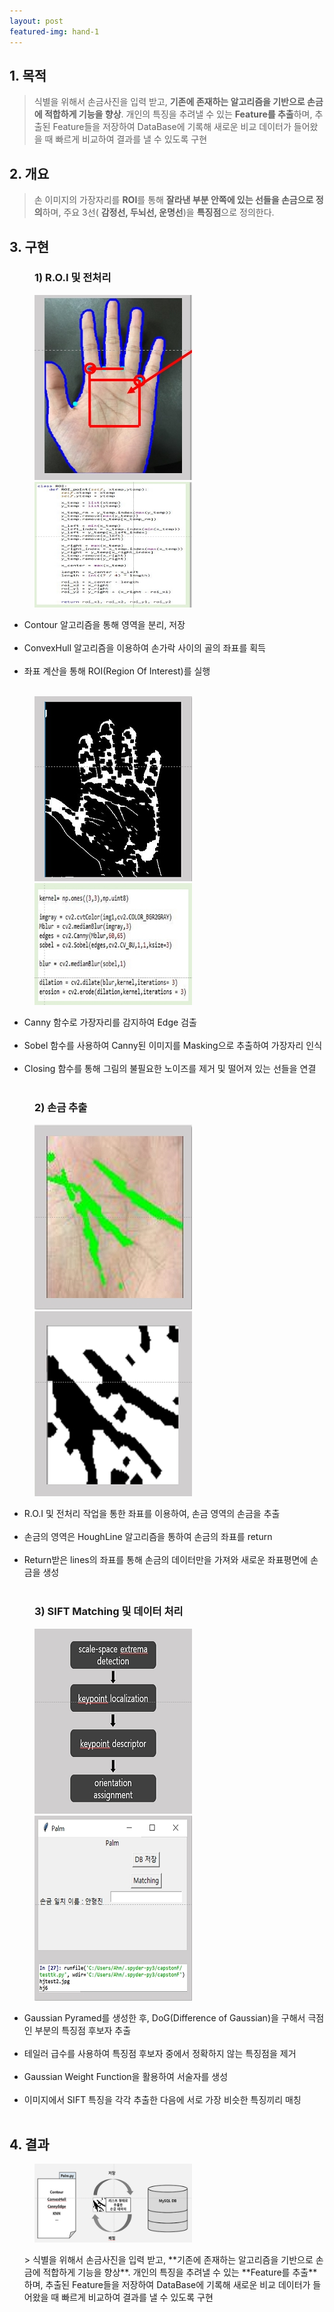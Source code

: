 ```yaml
---
layout: post
featured-img: hand-1
---
```


## 1. 목적 

> 식별을 위해서 손금사진을 입력 받고, **기존에 존재하는 알고리즘을 기반으로 손금에 적합하게 기능을 향상**. 개인의 특징을 추려낼 수 있는 **Feature를 추출**하며, 추출된 Feature들을 저장하여 DataBase에 기록해 새로운 비교 데이터가 들어왔을 때 빠르게 비교하여 결과를 낼 수 있도록 구현

## 2. 개요
>손 이미지의 가장자리를 **ROI**를 통해 **잘라낸 부분 안쪽에 있는 선들을 손금으로 정의**하며, 주요 3선( **감정선, 두뇌선, 운명선**)을 **특징점**으로 정의한다.
<div>
<h2>3. 구현</h2>
<h3 style="margin-left: 40px;">1) R.O.I 및 전처리</h3>
    <div>
    <img src="/assets/img/posts/hand-sub1.jpg"  width="50%" height="50%" style="margin-left: 40px; "/>
    <img src="/assets/img/posts/hand-sub1-1.jpg"  width="50%" height="50%" style="margin-left: 40px; "/>
     <ul>
      <li>Contour 알고리즘을 통해 영역을 분리, 저장</li>
      <br>
      <li>ConvexHull 알고리즘을 이용하여 손가락 사이의 골의  좌표를 획득</li>
      <br>
      <li>좌표 계산을 통해 ROI(Region Of Interest)를 실행</li>
      <br>
    </ul>
   </div>
   <div>
    <img src="/assets/img/posts/hand-sub2.jpg"  width="50%" height="50%" style="margin-left: 40px; "/>
    <img src="/assets/img/posts/hand-sub1-2.jpg"  width="50%" height="50%" style="margin-left: 40px; "/>
      <ul >
      <li>Canny 함수로 가장자리를 감지하여 Edge 검출</li>
      <br>
      <li>Sobel 함수를 사용하여 Canny된 이미지를 Masking으로 추출하여 가장자리 인식 </li>
      <br>
      <li>Closing 함수를 통해 그림의 불필요한 노이즈를 제거 및 떨어져 있는 선들을 연결</li>
      <br>
    </ul>
   </div>

<h3 style="margin-left: 40px;">2) 손금 추출</h3>
  <div>
    <img src="/assets/img/posts/hand-sub4.jpg"  width="50%" height="50%" style="margin-left: 40px; "/>
    <img src="/assets/img/posts/hand-sub3.jpg"  width="50%" height="50%" style="margin-left: 40px; "/>
      <ul >
      <li>R.O.I 및 전처리  작업을 통한 좌표를 이용하여, 손금 영역의 손금을 추출</li>
      <br>
      <li>손금의 영역은 HoughLine 알고리즘을 통하여 손금의 좌표를 return</li>
      <br>
      <li>Return받은 lines의 좌표를 통해 손금의 데이터만을 가져와 새로운 좌표평면에 손금을 생성</li>
      <br>
    </ul>
   </div>
<h3 style="margin-left: 40px;">3) SIFT Matching 및 데이터 처리</h3>
<div>
    <img src="/assets/img/posts/hand-sub5.jpg"  width="50%" height="50%" style="margin-left: 40px; "/>
    <img src="/assets/img/posts/hand-sub6.jpg"  width="50%" height="50%" style="margin-left: 40px; "/>
      <ul>
      <li>Gaussian Pyramed를 생성한 후, DoG(Difference of Gaussian)을 구해서 극점인 부분의 특징점 후보자 추출</li>
      <br>
      <li>테일러 급수를 사용하여 특징점 후보자 중에서 정확하지 않는 특징점을 제거</li>
      <br>
      <li>Gaussian Weight Function을 활용하여 서술자를 생성</li>
      <br>
      <li>이미지에서 SIFT 특징을 각각 추출한 다음에 서로 가장 비슷한 특징끼리 매칭</li>
      <br>
    </ul>
   </div>

</div>

## 4. 결과

<div>
    <img src="/assets/img/posts/hand-sub7.jpg"  width="50%" height="50%" style="margin-left: 40px; "/>
     <ul>
         > 식별을 위해서 손금사진을 입력 받고, **기존에 존재하는 알고리즘을 기반으로 손금에 적합하게 기능을 향상**. 개인의 특징을 추려낼 수 있는 **Feature를 추출**하며, 추출된 Feature들을 저장하여 DataBase에 기록해 새로운 비교 데이터가 들어왔을 때 빠르게 비교하여 결과를 낼 수 있도록 구현
    </ul>
  
</div>


